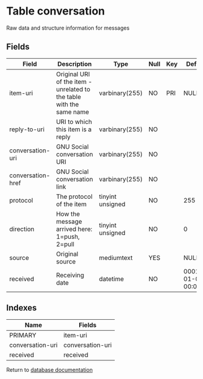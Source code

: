Table conversation
===========

Raw data and structure information for messages

Fields
------

| Field             | Description                                                          | Type             | Null | Key | Default             | Extra |
| ----------------- | -------------------------------------------------------------------- | ---------------- | ---- | --- | ------------------- | ----- |
| item-uri          | Original URI of the item - unrelated to the table with the same name | varbinary(255)   | NO   | PRI | NULL                |       |
| reply-to-uri      | URI to which this item is a reply                                    | varbinary(255)   | NO   |     |                     |       |
| conversation-uri  | GNU Social conversation URI                                          | varbinary(255)   | NO   |     |                     |       |
| conversation-href | GNU Social conversation link                                         | varbinary(255)   | NO   |     |                     |       |
| protocol          | The protocol of the item                                             | tinyint unsigned | NO   |     | 255                 |       |
| direction         | How the message arrived here: 1=push, 2=pull                         | tinyint unsigned | NO   |     | 0                   |       |
| source            | Original source                                                      | mediumtext       | YES  |     | NULL                |       |
| received          | Receiving date                                                       | datetime         | NO   |     | 0001-01-01 00:00:00 |       |

Indexes
------------

| Name             | Fields           |
| ---------------- | ---------------- |
| PRIMARY          | item-uri         |
| conversation-uri | conversation-uri |
| received         | received         |


Return to [database documentation](help/database)
